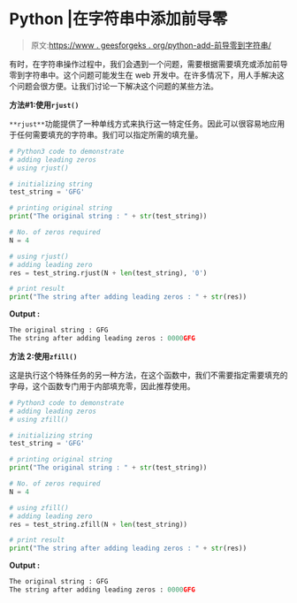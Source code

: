 # Python |在字符串中添加前导零

> 原文:[https://www . geesforgeks . org/python-add-前导零到字符串/](https://www.geeksforgeeks.org/python-add-leading-zeros-to-string/)

有时，在字符串操作过程中，我们会遇到一个问题，需要根据需要填充或添加前导零到字符串中。这个问题可能发生在 web 开发中。在许多情况下，用人手解决这个问题会很方便。让我们讨论一下解决这个问题的某些方法。

**方法#1:使用`rjust()`**

`**rjust**`功能提供了一种单线方式来执行这一特定任务。因此可以很容易地应用于任何需要填充的字符串。我们可以指定所需的填充量。

```py
# Python3 code to demonstrate
# adding leading zeros
# using rjust()

# initializing string 
test_string = 'GFG'

# printing original string 
print("The original string : " + str(test_string))

# No. of zeros required
N = 4

# using rjust()
# adding leading zero
res = test_string.rjust(N + len(test_string), '0')

# print result
print("The string after adding leading zeros : " + str(res))
```

**Output :**

```py
The original string : GFG
The string after adding leading zeros : 0000GFG

```

**方法 2:使用`zfill()`**

这是执行这个特殊任务的另一种方法，在这个函数中，我们不需要指定需要填充的字母，这个函数专门用于内部填充零，因此推荐使用。

```py
# Python3 code to demonstrate
# adding leading zeros
# using zfill()

# initializing string 
test_string = 'GFG'

# printing original string 
print("The original string : " + str(test_string))

# No. of zeros required
N = 4

# using zfill()
# adding leading zero
res = test_string.zfill(N + len(test_string))

# print result
print("The string after adding leading zeros : " + str(res))
```

**Output :**

```py
The original string : GFG
The string after adding leading zeros : 0000GFG

```